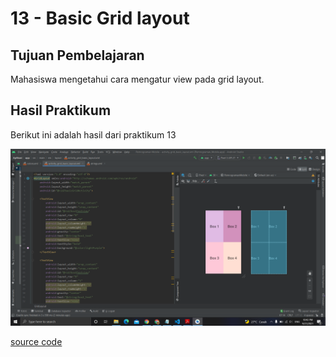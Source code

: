 # 13 - Basic Grid layout

## Tujuan Pembelajaran
Mahasiswa mengetahui cara mengatur view pada grid layout.

## Hasil Praktikum

Berikut ini adalah hasil dari praktikum 13

![Screenshot Hasil Percobaan](img/GridLayoutBasic.PNG)

[source code](../../src/02_layout&activity/app/src/main/res/layout/activity_grid_basic_layout.xml)